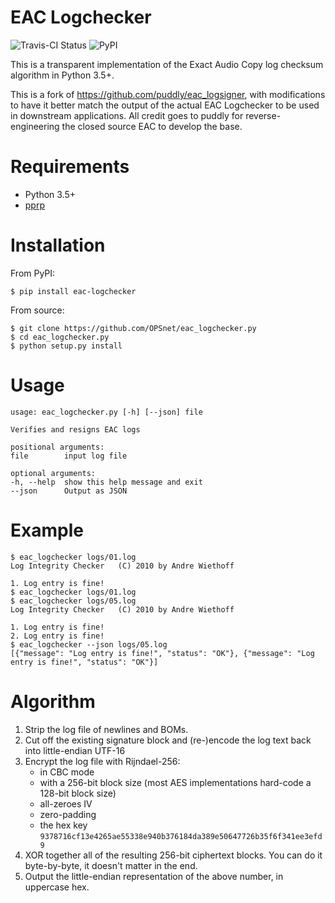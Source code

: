 # EAC Logchecker

![Travis-CI Status](https://img.shields.io/travis/com/OPSnet/eac_logchecker.py/master.svg) 
![PyPI](https://img.shields.io/pypi/v/eac_logchecker.svg)

This is a transparent implementation of the Exact Audio Copy log checksum algorithm in Python 3.5+.

This is a fork of https://github.com/puddly/eac_logsigner, with modifications to have it
better match the output of the actual EAC Logchecker to be used in downstream applications. All
credit goes to puddly for reverse-engineering the closed source EAC to develop the base.

# Requirements

* Python 3.5+
* [pprp](http://pypi.org/project/pprp)

# Installation

From PyPI:

    $ pip install eac-logchecker

From source:

    $ git clone https://github.com/OPSnet/eac_logchecker.py
    $ cd eac_logchecker.py
    $ python setup.py install

# Usage

    usage: eac_logchecker.py [-h] [--json] file

    Verifies and resigns EAC logs

    positional arguments:
    file        input log file

    optional arguments:
    -h, --help  show this help message and exit
    --json      Output as JSON

# Example

    $ eac_logchecker logs/01.log
    Log Integrity Checker   (C) 2010 by Andre Wiethoff

    1. Log entry is fine!
    $ eac_logchecker logs/01.log
    $ eac_logchecker logs/05.log
    Log Integrity Checker   (C) 2010 by Andre Wiethoff

    1. Log entry is fine!
    2. Log entry is fine!
    $ eac_logchecker --json logs/05.log 
    [{"message": "Log entry is fine!", "status": "OK"}, {"message": "Log entry is fine!", "status": "OK"}]

# Algorithm

 1. Strip the log file of newlines and BOMs.
 2. Cut off the existing signature block and (re-)encode the log text back into little-endian UTF-16
 3. Encrypt the log file with Rijndael-256:
    - in CBC mode
    - with a 256-bit block size (most AES implementations hard-code a 128-bit block size)
    - all-zeroes IV
    - zero-padding
    - the hex key `9378716cf13e4265ae55338e940b376184da389e50647726b35f6f341ee3efd9`
 4. XOR together all of the resulting 256-bit ciphertext blocks. You can do it byte-by-byte, it doesn't matter in the end.
 5. Output the little-endian representation of the above number, in uppercase hex.
